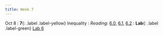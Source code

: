```yaml
---
title: Week 7
---
```


Oct 8
: **7**{: .label .label-yellow} Inequality
: *Reading*: [6.0](https://data-88e.github.io/textbook/content/06-inequality/index.html), [6.1](https://data-88e.github.io/textbook/content/06-inequality/inequality.html), [6.2](https://data-88e.github.io/textbook/content/06-inequality/historical-inequality.html)
: **Lab**{: .label .label-green} [Lab 6](https://datahub.berkeley.edu/)